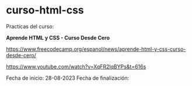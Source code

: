 # curso-html-css

Practicas del curso:

**Aprende HTML y CSS - Curso Desde Cero**

https://www.freecodecamp.org/espanol/news/aprende-html-y-css-curso-desde-cero/

https://www.youtube.com/watch?v=XqFR2lqBYPs&t=616s


Fecha de inicio: 28-08-2023
Fecha de finalización:
